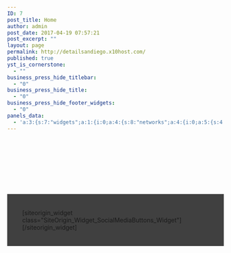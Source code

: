 ```yaml
---
ID: 7
post_title: Home
author: admin
post_date: 2017-04-19 07:57:21
post_excerpt: ""
layout: page
permalink: http://detailsandiego.x10host.com/
published: true
yst_is_cornerstone:
  - ""
business_press_hide_titlebar:
  - "0"
business_press_hide_title:
  - "0"
business_press_hide_footer_widgets:
  - "0"
panels_data:
  - 'a:3:{s:7:"widgets";a:1:{i:0;a:4:{s:8:"networks";a:4:{i:0;a:5:{s:4:"name";s:8:"facebook";s:3:"url";s:25:"https://www.facebook.com/";s:10:"icon_color";s:7:"#404040";s:12:"button_color";s:7:"#ffffff";s:10:"icon_title";s:0:"";}i:1;a:5:{s:4:"name";s:9:"pinterest";s:3:"url";s:26:"https://www.pinterest.com/";s:10:"icon_color";s:7:"#404040";s:12:"button_color";s:7:"#ffffff";s:10:"icon_title";s:0:"";}i:2;a:5:{s:4:"name";s:8:"envelope";s:3:"url";s:7:"mailto:";s:10:"icon_color";s:7:"#404040";s:12:"button_color";s:7:"#ffffff";s:10:"icon_title";s:0:"";}i:3;a:5:{s:4:"name";s:7:"twitter";s:3:"url";s:20:"https://twitter.com/";s:10:"icon_color";s:7:"#404040";s:12:"button_color";s:7:"#ffffff";s:10:"icon_title";s:0:"";}}s:6:"design";a:8:{s:10:"new_window";b:1;s:5:"theme";s:4:"flat";s:5:"hover";b:1;s:9:"icon_size";s:4:"1.33";s:8:"rounding";s:3:"1.5";s:7:"padding";s:3:"0.5";s:5:"align";s:6:"center";s:6:"margin";s:3:"0.1";}s:5:"title";s:0:"";s:11:"panels_info";a:7:{s:5:"class";s:43:"SiteOrigin_Widget_SocialMediaButtons_Widget";s:3:"raw";b:0;s:4:"grid";i:5;s:4:"cell";i:0;s:2:"id";i:0;s:9:"widget_id";s:36:"98296e81-4855-43d8-9fd9-fd79de130bd1";s:5:"style";a:1:{s:18:"background_display";s:4:"tile";}}}}s:5:"grids";a:6:{i:0;a:2:{s:5:"cells";i:2;s:5:"style";a:4:{s:27:"background_image_attachment";b:0;s:18:"background_display";s:4:"tile";s:13:"bottom_margin";s:3:"0px";s:14:"cell_alignment";s:10:"flex-start";}}i:1;a:2:{s:5:"cells";i:2;s:5:"style";a:4:{s:27:"background_image_attachment";b:0;s:18:"background_display";s:4:"tile";s:13:"bottom_margin";s:3:"0px";s:14:"cell_alignment";s:10:"flex-start";}}i:2;a:2:{s:5:"cells";i:2;s:5:"style";a:4:{s:27:"background_image_attachment";b:0;s:18:"background_display";s:4:"tile";s:13:"bottom_margin";s:3:"0px";s:14:"cell_alignment";s:10:"flex-start";}}i:3;a:2:{s:5:"cells";i:2;s:5:"style";a:4:{s:27:"background_image_attachment";b:0;s:18:"background_display";s:4:"tile";s:13:"bottom_margin";s:3:"0px";s:14:"cell_alignment";s:10:"flex-start";}}i:4;a:2:{s:5:"cells";i:3;s:5:"style";a:2:{s:7:"padding";s:4:"35px";s:18:"background_display";s:4:"tile";}}i:5;a:2:{s:5:"cells";i:1;s:5:"style";a:4:{s:7:"padding";s:4:"35px";s:10:"background";s:7:"#404040";s:18:"background_display";s:4:"tile";s:11:"row_stretch";s:14:"full-stretched";}}}s:10:"grid_cells";a:12:{i:0;a:4:{s:4:"grid";i:0;s:5:"index";i:0;s:6:"weight";d:0.61803399209205733821903550051501952111721038818359375;s:5:"style";a:0:{}}i:1;a:4:{s:4:"grid";i:0;s:5:"index";i:1;s:6:"weight";d:0.381966007907942717292115730742807500064373016357421875;s:5:"style";a:0:{}}i:2;a:4:{s:4:"grid";i:1;s:5:"index";i:0;s:6:"weight";d:0.61803399209205733821903550051501952111721038818359375;s:5:"style";a:0:{}}i:3;a:4:{s:4:"grid";i:1;s:5:"index";i:1;s:6:"weight";d:0.381966007907942717292115730742807500064373016357421875;s:5:"style";a:0:{}}i:4;a:4:{s:4:"grid";i:2;s:5:"index";i:0;s:6:"weight";d:0.61803399209205733821903550051501952111721038818359375;s:5:"style";a:0:{}}i:5;a:4:{s:4:"grid";i:2;s:5:"index";i:1;s:6:"weight";d:0.381966007907942717292115730742807500064373016357421875;s:5:"style";a:0:{}}i:6;a:4:{s:4:"grid";i:3;s:5:"index";i:0;s:6:"weight";d:0.61803399209205733821903550051501952111721038818359375;s:5:"style";a:0:{}}i:7;a:4:{s:4:"grid";i:3;s:5:"index";i:1;s:6:"weight";d:0.381966007907942717292115730742807500064373016357421875;s:5:"style";a:0:{}}i:8;a:4:{s:4:"grid";i:4;s:5:"index";i:0;s:6:"weight";d:0.200000000000000011102230246251565404236316680908203125;s:5:"style";a:0:{}}i:9;a:4:{s:4:"grid";i:4;s:5:"index";i:1;s:6:"weight";d:0.59999999999999997779553950749686919152736663818359375;s:5:"style";a:0:{}}i:10;a:4:{s:4:"grid";i:4;s:5:"index";i:2;s:6:"weight";d:0.200000000000000011102230246251565404236316680908203125;s:5:"style";a:0:{}}i:11;a:4:{s:4:"grid";i:5;s:5:"index";i:0;s:6:"weight";i:1;s:5:"style";a:0:{}}}}'
---
```

<div id="pl-7"  class="panel-layout" ><div id="pg-7-0"  class="panel-grid panel-no-style"  data-style="{&quot;background_image_attachment&quot;:false,&quot;background_display&quot;:&quot;tile&quot;,&quot;bottom_margin&quot;:&quot;0px&quot;,&quot;cell_alignment&quot;:&quot;flex-start&quot;}" ><div id="pgc-7-0-0"  class="panel-grid-cell panel-grid-cell-empty panel-grid-cell-mobile-last"  data-weight="0.61803399209206" ></div><div id="pgc-7-0-1"  class="panel-grid-cell panel-grid-cell-empty"  data-weight="0.38196600790794" ></div></div><div id="pg-7-1"  class="panel-grid panel-no-style"  data-style="{&quot;background_image_attachment&quot;:false,&quot;background_display&quot;:&quot;tile&quot;,&quot;bottom_margin&quot;:&quot;0px&quot;,&quot;cell_alignment&quot;:&quot;flex-start&quot;}" ><div id="pgc-7-1-0"  class="panel-grid-cell panel-grid-cell-empty panel-grid-cell-mobile-last"  data-weight="0.61803399209206" ></div><div id="pgc-7-1-1"  class="panel-grid-cell panel-grid-cell-empty"  data-weight="0.38196600790794" ></div></div><div id="pg-7-2"  class="panel-grid panel-no-style"  data-style="{&quot;background_image_attachment&quot;:false,&quot;background_display&quot;:&quot;tile&quot;,&quot;bottom_margin&quot;:&quot;0px&quot;,&quot;cell_alignment&quot;:&quot;flex-start&quot;}" ><div id="pgc-7-2-0"  class="panel-grid-cell panel-grid-cell-empty panel-grid-cell-mobile-last"  data-weight="0.61803399209206" ></div><div id="pgc-7-2-1"  class="panel-grid-cell panel-grid-cell-empty"  data-weight="0.38196600790794" ></div></div><div id="pg-7-3"  class="panel-grid panel-no-style"  data-style="{&quot;background_image_attachment&quot;:false,&quot;background_display&quot;:&quot;tile&quot;,&quot;bottom_margin&quot;:&quot;0px&quot;,&quot;cell_alignment&quot;:&quot;flex-start&quot;}" ><div id="pgc-7-3-0"  class="panel-grid-cell panel-grid-cell-empty panel-grid-cell-mobile-last"  data-weight="0.61803399209206" ></div><div id="pgc-7-3-1"  class="panel-grid-cell panel-grid-cell-empty"  data-weight="0.38196600790794" ></div></div><div id="pg-7-4"  class="panel-grid panel-has-style"  data-style="{&quot;padding&quot;:&quot;35px&quot;,&quot;background_display&quot;:&quot;tile&quot;}" ><div class="panel-row-style panel-row-style-for-7-4" ><div id="pgc-7-4-0"  class="panel-grid-cell panel-grid-cell-empty"  data-weight="0.2" ></div><div id="pgc-7-4-1"  class="panel-grid-cell panel-grid-cell-empty panel-grid-cell-mobile-last"  data-weight="0.6" ></div><div id="pgc-7-4-2"  class="panel-grid-cell panel-grid-cell-empty"  data-weight="0.2" ></div></div></div><div id="pg-7-5"  class="panel-grid panel-has-style"  data-style="{&quot;padding&quot;:&quot;35px&quot;,&quot;background&quot;:&quot;#404040&quot;,&quot;background_display&quot;:&quot;tile&quot;,&quot;row_stretch&quot;:&quot;full-stretched&quot;}" ><div class="siteorigin-panels-stretch panel-row-style panel-row-style-for-7-5" data-stretch-type="full-stretched" ><div id="pgc-7-5-0"  class="panel-grid-cell"  data-weight="1" ><div id="panel-7-5-0-0" class="so-panel widget widget_sow-social-media-buttons panel-first-child panel-last-child" data-index="0" data-style="{&quot;background_display&quot;:&quot;tile&quot;}" >[siteorigin_widget class="SiteOrigin_Widget_SocialMediaButtons_Widget"]<input type="hidden" value="{&quot;instance&quot;:{&quot;networks&quot;:[{&quot;name&quot;:&quot;facebook&quot;,&quot;url&quot;:&quot;https:\/\/www.facebook.com\/&quot;,&quot;icon_color&quot;:&quot;#404040&quot;,&quot;button_color&quot;:&quot;#ffffff&quot;,&quot;icon_title&quot;:&quot;&quot;},{&quot;name&quot;:&quot;pinterest&quot;,&quot;url&quot;:&quot;https:\/\/www.pinterest.com\/&quot;,&quot;icon_color&quot;:&quot;#404040&quot;,&quot;button_color&quot;:&quot;#ffffff&quot;,&quot;icon_title&quot;:&quot;&quot;},{&quot;name&quot;:&quot;envelope&quot;,&quot;url&quot;:&quot;mailto:&quot;,&quot;icon_color&quot;:&quot;#404040&quot;,&quot;button_color&quot;:&quot;#ffffff&quot;,&quot;icon_title&quot;:&quot;&quot;},{&quot;name&quot;:&quot;twitter&quot;,&quot;url&quot;:&quot;https:\/\/twitter.com\/&quot;,&quot;icon_color&quot;:&quot;#404040&quot;,&quot;button_color&quot;:&quot;#ffffff&quot;,&quot;icon_title&quot;:&quot;&quot;}],&quot;design&quot;:{&quot;new_window&quot;:true,&quot;theme&quot;:&quot;flat&quot;,&quot;hover&quot;:true,&quot;icon_size&quot;:&quot;1.33&quot;,&quot;rounding&quot;:&quot;1.5&quot;,&quot;padding&quot;:&quot;0.5&quot;,&quot;align&quot;:&quot;center&quot;,&quot;margin&quot;:&quot;0.1&quot;},&quot;title&quot;:&quot;&quot;},&quot;args&quot;:{&quot;before_widget&quot;:&quot;&lt;div id=\&quot;panel-7-5-0-0\&quot; class=\&quot;so-panel widget widget_sow-social-media-buttons panel-first-child panel-last-child\&quot; data-index=\&quot;0\&quot; data-style=\&quot;{&amp;quot;background_display&amp;quot;:&amp;quot;tile&amp;quot;}\&quot; &gt;&quot;,&quot;after_widget&quot;:&quot;&lt;\/div&gt;&quot;,&quot;before_title&quot;:&quot;&lt;h3 class=\&quot;widget-title\&quot;&gt;&quot;,&quot;after_title&quot;:&quot;&lt;\/h3&gt;&quot;,&quot;widget_id&quot;:&quot;widget-5-0-0&quot;}}" />[/siteorigin_widget]</div></div></div></div></div>

<style type="text/css" class="panels-style" data-panels-style-for-post="7">@import url(http://detailsandiego.x10host.com/wp-content/plugins/siteorigin-panels/inc/../css/front-flex.css); #pgc-7-0-0 , #pgc-7-1-0 , #pgc-7-2-0 , #pgc-7-3-0 { width:61.8034%;width:calc(61.8034% - ( 0.38196600790794 * 30px ) ) } #pgc-7-0-1 , #pgc-7-1-1 , #pgc-7-2-1 , #pgc-7-3-1 { width:38.1966%;width:calc(38.1966% - ( 0.61803399209206 * 30px ) ) } #pg-7-0 , #pg-7-1 , #pg-7-2 , #pg-7-3 , #pl-7 .so-panel:last-child { margin-bottom:0px } #pgc-7-4-0 , #pgc-7-4-2 { width:20%;width:calc(20% - ( 0.8 * 30px ) ) } #pgc-7-4-1 { width:60%;width:calc(60% - ( 0.4 * 30px ) ) } #pg-7-4 , #pl-7 .so-panel { margin-bottom:30px } #pgc-7-5-0 { width:100%;width:calc(100% - ( 0 * 30px ) ) } #pg-7-0.panel-no-style, #pg-7-0.panel-has-style > .panel-row-style , #pg-7-1.panel-no-style, #pg-7-1.panel-has-style > .panel-row-style , #pg-7-2.panel-no-style, #pg-7-2.panel-has-style > .panel-row-style , #pg-7-3.panel-no-style, #pg-7-3.panel-has-style > .panel-row-style { -webkit-align-items:flex-start;align-items:flex-start } #pg-7-4> .panel-row-style { padding:35px } #pg-7-5> .panel-row-style { background-color:#404040;padding:35px } @media (max-width:1024px) and (min-width:781px) { #pg-7-4.panel-no-style, #pg-7-4.panel-has-style > .panel-row-style { -ms-flex-wrap:wrap;-webkit-flex-wrap:wrap;flex-wrap:wrap } #pg-7-4 .panel-grid-cell { -ms-flex:0 1 50%;-webkit-flex:0 1 50%;flex:0 1 50%;margin-right:0;margin-bottom:30px } #pg-7-4 .panel-grid-cell:nth-last-child(1) { margin-bottom:0 } #pg-7-4 .panel-grid-cell:nth-child(even) { padding-left:15px } #pg-7-4 .panel-grid-cell:nth-child(odd) { padding-right:15px }  } @media (max-width:780px){ #pg-7-0.panel-no-style, #pg-7-0.panel-has-style > .panel-row-style , #pg-7-1.panel-no-style, #pg-7-1.panel-has-style > .panel-row-style , #pg-7-2.panel-no-style, #pg-7-2.panel-has-style > .panel-row-style , #pg-7-3.panel-no-style, #pg-7-3.panel-has-style > .panel-row-style , #pg-7-4.panel-no-style, #pg-7-4.panel-has-style > .panel-row-style , #pg-7-5.panel-no-style, #pg-7-5.panel-has-style > .panel-row-style { -webkit-flex-direction:column;-ms-flex-direction:column;flex-direction:column } #pg-7-0 .panel-grid-cell , #pg-7-1 .panel-grid-cell , #pg-7-2 .panel-grid-cell , #pg-7-3 .panel-grid-cell , #pg-7-4 .panel-grid-cell , #pg-7-5 .panel-grid-cell { margin-right:0 } #pg-7-0 .panel-grid-cell , #pg-7-1 .panel-grid-cell , #pg-7-2 .panel-grid-cell , #pg-7-3 .panel-grid-cell , #pg-7-4 .panel-grid-cell , #pg-7-5 .panel-grid-cell { width:100% } #pgc-7-0-0 , #pgc-7-1-0 , #pgc-7-2-0 , #pgc-7-3-0 , #pgc-7-4-0 , #pgc-7-4-1 { margin-bottom:30px } #pl-7 .panel-grid-cell { padding:0 } #pl-7 .panel-grid .panel-grid-cell-empty { display:none } #pl-7 .panel-grid .panel-grid-cell-mobile-last { margin-bottom:0px }  } </style>